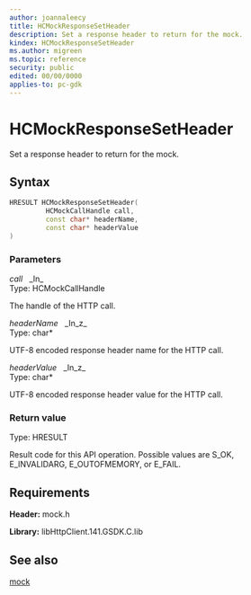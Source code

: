 ```yaml
---
author: joannaleecy
title: HCMockResponseSetHeader
description: Set a response header to return for the mock.
kindex: HCMockResponseSetHeader
ms.author: migreen
ms.topic: reference
security: public
edited: 00/00/0000
applies-to: pc-gdk
---
```


# HCMockResponseSetHeader  

Set a response header to return for the mock.  

## Syntax  
  
```cpp
HRESULT HCMockResponseSetHeader(  
         HCMockCallHandle call,  
         const char* headerName,  
         const char* headerValue  
)  
```  
  
### Parameters  
  
*call* &nbsp;&nbsp;\_In\_  
Type: HCMockCallHandle  
  
The handle of the HTTP call.  
  
*headerName* &nbsp;&nbsp;\_In\_z\_  
Type: char*  
  
UTF-8 encoded response header name for the HTTP call.  
  
*headerValue* &nbsp;&nbsp;\_In\_z\_  
Type: char*  
  
UTF-8 encoded response header value for the HTTP call.  
  
  
### Return value  
Type: HRESULT
  
Result code for this API operation. Possible values are S_OK, E_INVALIDARG, E_OUTOFMEMORY, or E_FAIL.
  
## Requirements  
  
**Header:** mock.h
  
**Library:** libHttpClient.141.GSDK.C.lib
  
## See also  
[mock](../mock_members.md)  
  
  